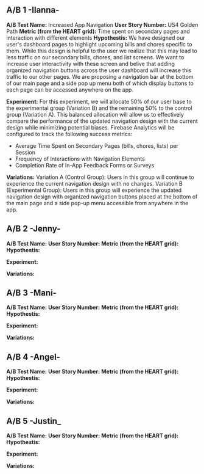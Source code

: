 ## A/B 1 -Ilanna-
**A/B Test Name:** Increased App Navigation
**User Story Number:** US4 Golden Path
**Metric (from the HEART grid):** Time spent on secondary pages and interaction with different elements
**Hypothestis:** We have designed our user's dashboard pages to highlight upcoming bills and chores specific to them. While this design is helpful to the user we realize that this may lead to less traffic on our secondary bills, chores, and list screens. We want to increase user interactivity with these screen and belive that adding organized navigation buttons across the user dashboard will increase this traffic to our other pages. We are proposing a navigation bar at the bottom of our main page and a side pop up menu both of which display buttons to each page can be accessed anywhere on the app.

**Experiment:** For this experiment, we will allocate 50% of our user base to the experimental group (Variation B) and the remaining 50% to the control group (Variation A). This balanced allocation will allow us to effectively compare the performance of the updated navigation design with the current design while minimizing potential biases. Firebase Analytics will be configured to track the following success metrics:
- Average Time Spent on Secondary Pages (bills, chores, lists) per Session
- Frequency of Interactions with Navigation Elements
- Completion Rate of In-App Feedback Forms or Surveys

**Variations:**
Variation A (Control Group): Users in this group will continue to experience the current navigation design with no changes.
Variation B (Experimental Group): Users in this group will experience the updated navigation design with organized navigation buttons placed at the bottom of the main page and a side pop-up menu accessible from anywhere in the app.

## A/B 2 -Jenny-
**A/B Test Name:**
**User Story Number:**
**Metric (from the HEART grid):**
**Hypothestis:**

**Experiment:**

**Variations:**

## A/B 3 -Mani-
**A/B Test Name:**
**User Story Number:**
**Metric (from the HEART grid):**
**Hypothestis:**

**Experiment:**

**Variations:**

## A/B 4 -Angel-
**A/B Test Name:**
**User Story Number:**
**Metric (from the HEART grid):**
**Hypothestis:**

**Experiment:**

**Variations:**

## A/B 5 -Justin_
**A/B Test Name:**
**User Story Number:**
**Metric (from the HEART grid):**
**Hypothestis:**

**Experiment:**

**Variations:**